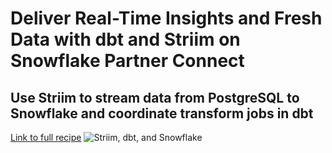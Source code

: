 # Deliver Real-Time Insights and Fresh Data with dbt and Striim on Snowflake Partner Connect
## Use Striim to stream data from PostgreSQL to Snowflake and coordinate transform jobs in dbt

[Link to full recipe](https://www.striim.com/tutorial/deliver-real-time-insights-and-fresh-data-with-dbt-and-striim-on-snowflake-partner-connect/)
![Striim, dbt, and Snowflake](https://github.com/striim/recipes/striimdbtsnowflake.png)

